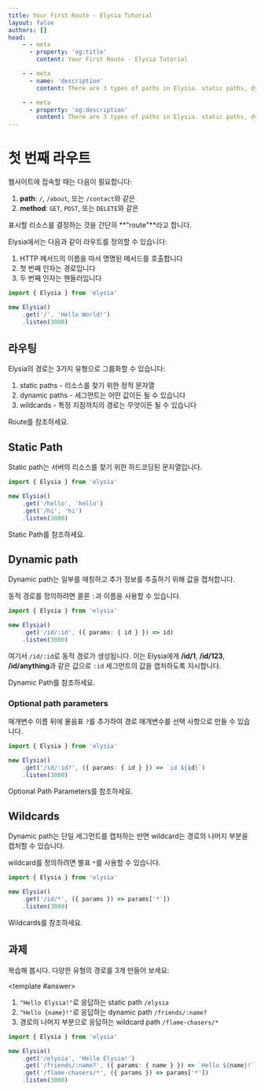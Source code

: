 ```yaml
---
title: Your First Route - Elysia Tutorial
layout: false
authors: []
head:
    - - meta
      - property: 'og:title'
        content: Your First Route - Elysia Tutorial

    - - meta
      - name: 'description'
        content: There are 3 types of paths in Elysia. static paths, dynamic paths, and wildcards. Learn how to use them to create your first route.

    - - meta
      - property: 'og:description'
        content: There are 3 types of paths in Elysia. static paths, dynamic paths, and wildcards. Learn how to use them to create your first route.
---
```


<script setup lang="ts">
import { Elysia } from 'elysia'

import Editor from '../../../components/xiao/playground/playground.vue'
import DocLink from '../../../components/xiao/doc-link/doc-link.vue'
import Playground from '../../../components/nearl/playground.vue'

import { code, testcases } from './data'

const demo3 = new Elysia()
	  .get('/id', () => `id: undefined`)
    .get('/id/:id', ({ params: { id } }) => `id: ${id}`)

const demo6 = new Elysia()
    .get('/id/:id', ({ params: { id } }) => id)
    .get('/id/123', '123')
    .get('/id/anything', 'anything')
    .get('/id', ({ status }) => status(404))
    .get('/id/anything/test', ({ status }) => status(404))

const demo9 = new Elysia()
    .get('/id/:id', ({ params: { id } }) => id)
    .get('/id/123', '123')
    .get('/id/anything', 'anything')
    .get('/id', ({ status }) => status(404))
    .get('/id/:id/:name', ({ params: { id, name } }) => id + '/' + name)
</script>

<Editor :code="code" :testcases="testcases">

# 첫 번째 라우트

웹사이트에 접속할 때는 다음이 필요합니다:
1. **path**: `/`, `/about`, 또는 `/contact`와 같은
2. **method**: `GET`, `POST`, 또는 `DELETE`와 같은

표시할 리소스를 결정하는 것을 간단히 **"route"**라고 합니다.

Elysia에서는 다음과 같이 라우트를 정의할 수 있습니다:
1. HTTP 메서드의 이름을 따서 명명된 메서드를 호출합니다
2. 첫 번째 인자는 경로입니다
3. 두 번째 인자는 핸들러입니다

```typescript
import { Elysia } from 'elysia'

new Elysia()
	.get('/', 'Hello World!')
	.listen(3000)
```

## 라우팅
Elysia의 경로는 3가지 유형으로 그룹화할 수 있습니다:

1. static paths - 리소스를 찾기 위한 정적 문자열
2. dynamic paths - 세그먼트는 어떤 값이든 될 수 있습니다
3. wildcards - 특정 지점까지의 경로는 무엇이든 될 수 있습니다

<DocLink href="/essential/route">Route</DocLink>를 참조하세요.

## Static Path

Static path는 서버의 리소스를 찾기 위한 하드코딩된 문자열입니다.

```ts
import { Elysia } from 'elysia'

new Elysia()
	.get('/hello', 'hello')
	.get('/hi', 'hi')
	.listen(3000)
```

<DocLink href="/essential/route#static-path">Static Path</DocLink>를 참조하세요.

## Dynamic path

Dynamic path는 일부를 매칭하고 추가 정보를 추출하기 위해 값을 캡처합니다.

동적 경로를 정의하려면 콜론 `:`과 이름을 사용할 수 있습니다.

```typescript twoslash
import { Elysia } from 'elysia'

new Elysia()
    .get('/id/:id', ({ params: { id } }) => id)
    .listen(3000)
```

여기서 `/id/:id`로 동적 경로가 생성됩니다. 이는 Elysia에게 **/id/1**, **/id/123**, **/id/anything**과 같은 값으로 `:id` 세그먼트의 값을 캡처하도록 지시합니다.

<Playground
  :elysia="demo6"
  :alias="{
    '/id/:id': '/id/1'
  }"
  :mock="{
    '/id/:id': {
      GET: '1'
    }
  }"
/>

<DocLink href="/essential/route#dynamic-path">Dynamic Path</DocLink>를 참조하세요.

### Optional path parameters
매개변수 이름 뒤에 물음표 `?`를 추가하여 경로 매개변수를 선택 사항으로 만들 수 있습니다.

```typescript twoslash
import { Elysia } from 'elysia'

new Elysia()
    .get('/id/:id?', ({ params: { id } }) => `id ${id}`)
    .listen(3000)
```

<Playground
  :elysia="demo3"
  :alias="{
    '/id/:id': '/id/1'
  }"
  :mock="{
    '/id/:id': {
      GET: 'id 1'
    },
  }"
/>

<DocLink href="/essential/route#optional-path-parameters">Optional Path Parameters</DocLink>를 참조하세요.

## Wildcards

Dynamic path는 단일 세그먼트를 캡처하는 반면 wildcard는 경로의 나머지 부분을 캡처할 수 있습니다.

wildcard를 정의하려면 별표 `*`를 사용할 수 있습니다.

```typescript twoslash
import { Elysia } from 'elysia'

new Elysia()
    .get('/id/*', ({ params }) => params['*'])
    .listen(3000)
```

<Playground
  :elysia="demo9"
  :alias="{
    '/id/:id': '/id/1',
    '/id/:id/:name': '/id/anything/rest'
  }"
  :mock="{
    '/id/:id': {
      GET: '1'
    },
    '/id/:id/:name': {
      GET: 'anything/rest'
    }
  }"
/>

<DocLink href="/essential/route#wildcards">Wildcards</DocLink>를 참조하세요.

## 과제

복습해 봅시다. 다양한 유형의 경로를 3개 만들어 보세요:

<template #answer>

1. `"Hello Elysia!"`로 응답하는 static path `/elysia`
2. `"Hello {name}!"`로 응답하는 dynamic path `/friends/:name?`
3. 경로의 나머지 부분으로 응답하는 wildcard path `/flame-chasers/*`

```typescript
import { Elysia } from 'elysia'

new Elysia()
	.get('/elysia', 'Hello Elysia!')
	.get('/friends/:name?', ({ params: { name } }) => `Hello ${name}!`)
	.get('/flame-chasers/*', ({ params }) => params['*'])
	.listen(3000)
```

</template>

</Editor>
